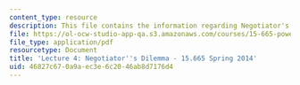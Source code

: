 ```yaml
---
content_type: resource
description: This file contains the information regarding Negotiator's Dilemma.
file: https://ol-ocw-studio-app-qa.s3.amazonaws.com/courses/15-665-power-and-negotiation-spring-2014/46827c670a9aec3e6c2046ab8d7176d4_MIT15_665S14_Class_4_Lect.pdf
file_type: application/pdf
resourcetype: Document
title: 'Lecture 4: Negotiator''s Dilemma - 15.665 Spring 2014'
uid: 46827c67-0a9a-ec3e-6c20-46ab8d7176d4
---
```

